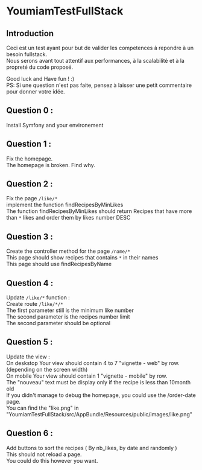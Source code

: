 YoumiamTestFullStack
====================

## Introduction

Ceci est un test ayant pour but de valider les competences à repondre à un besoin fullstack.    
Nous serons avant tout attentif aux performances, à la scalabilité et à la propreté du code proposé.    

Good luck and Have fun ! :)    
PS: Si une question n'est pas faite, pensez à laisser une petit commentaire pour donner votre idée.    

## Question 0 :
Install Symfony and your environement    

## Question 1 : 
Fix the homepage.    
The homepage is broken. Find why.    

## Question 2 : 
Fix the page `/like/*`   
implement the function findRecipesByMinLikes    
The function findRecipesByMinLikes should return Recipes that have more than `*` likes and order them by likes number DESC    

## Question 3 : 
Create the controller method for the page `/name/*`   
This page should show recipes that contains `*` in their names    
This page should use findRecipesByName    

## Question 4 : 
Update `/like/*` function :     
Create route `/like/*/*`    
The first parameter still is the minimum like number    
The second parameter is the recipes number limit    
The second parameter should be optional    

## Question 5 : 
Update the view :     
On deskstop Your view should contain 4 to 7 "vignette - web" by row. (depending on the screen width)    
On mobile Your view should contain 1 "vignette - mobile" by row.    
The "nouveau" text must be display only if the recipe is less than 10month old    
If you didn't manage to debug the homepage, you could use the /order-date page.     
You can find the "like.png" in "YoumiamTestFullStack/src/AppBundle/Resources/public/images/like.png"    

## Question 6 : 
Add buttons to sort the recipes ( By nb_likes, by date and randomly )    
This should not reload a page.    
You could do this however you want.    

